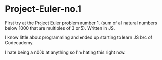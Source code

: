 # Project-Euler-no.1
First try at the Project Euler problem number 1.  (sum of all natural numbers below 1000 that are multiples of 3 or 5). Written in JS.

I know little about programming and ended up starting to learn JS b/c of Codecademy.  

I hate being a n00b at anything so I'm hating this right now.



